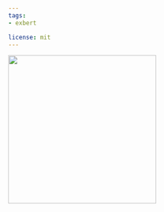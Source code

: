 ```yaml
---
tags:
- exbert

license: mit
---
```


<a href="https://huggingface.co/exbert/?model=roberta-base">
	<img width="300px" src="https://hf-dinosaur.huggingface.co/exbert/button.png">
</a>
